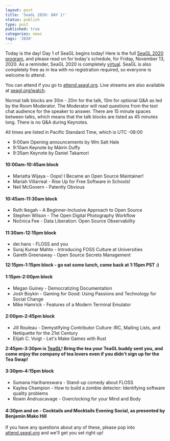 ```yaml
---
layout: post
title: 'SeaGL 2020: DAY 1!'
status: publish
type: post
published: true
categories: news
tags: '2020'
---
```


Today is the day!  Day 1 of SeaGL begins today! Here is the full [SeaGL 2020 program](https://osem.seagl.org/conferences/seagl2020/schedule), and please read on for today's schedule, for Friday, November 13, 2020.  As a reminder, SeaGL 2020 is completely [virtual](/news/2020/05/05/virtualconf-2020.html).  SeaGL is also completely free as in tea with no registration required, so everyone is welcome to attend.

You can attend if you go to [attend.seagl.org](https://attend.seagl.org).  Live streams are also available at [seagl.org/watch](/watch).

Normal talk blocks are 30m - 20m for the talk, 10m for optional Q&A as led by the Room Moderator.  The Moderator will read questions from the text chat audience for the speaker to answer.  There are 15 minute spaces between talks, which means that the talk blocks are listed as 45 minutes long.  There is no Q&A during Keynotes.

All times are listed in Pacific Standard Time, which is UTC -08:00

* 9:00am Opening announcements by Wm Salt Hale
* 9:10am Keynote by Máirín Duffy
* 9:35am Keynote by Daniel Takamori

#### 10:00am-10:45am block
* Mariatta Wijaya - Oops! I Became an Open Source Maintainer!
* Mariah Villarreal - Rise Up for Free Software in Schools!
* Neil McGovern - Patently Obvious

#### 10:45am-11:30am block
* Ruth Ikegah - A Beginner-Inclusive Approach to Open Source
* Stephen Wilson - The Open Digital Photography Workflow
* Nočnica Fee - Data Liberation: Open Source Observability

#### 11:30am-12:15pm block
* der.hans - FLOSS and you
* Suraj Kumar Mahto - Introducing FOSS Culture at Universities
* Gareth Greenaway - Open Source Secrets Management

**12:15pm-1:15pm block - go eat some lunch, come back at 1:15pm PST :)**

#### 1:15pm-2:00pm block
* Megan Guiney - Democratizing Documentation
* Josh Boykin - Gaming for Good: Using Passions and Technology for Social Change
* Mike Hamrick - Features of a Modern Terminal Emulator

#### 2:00pm-2:45pm block
* Jill Rouleau - Demystifying Contributor Culture: IRC, Mailing Lists, and Netiquette for the 21st Century
* Elijah C. Voigt - Let's Make Games with Rust

**2:45pm-3:30pm is [TeaGL](/news/2020/09/25/teagl-online.html)!  Bring the tea your TeaGL buddy sent you, and come enjoy the company of tea lovers even if you didn't sign up for the Tea Swap!**

#### 3:30pm-4:15pm block
* Sumana Harihareswara - Stand-up comedy about FLOSS
* Kaylea Champion - How to build a zombie detector: Identifying software quality problems
* Rowin Andruscavage - Overclocking for your Mind and Body

#### 4:30pm and on - Cocktails and Mocktails Evening Social, as presented by Benjamin Mako Hill

If you have any questions about any of these, please pop into [attend.seagl.org](https://attend.seagl.org) and we'll get you set right up!

